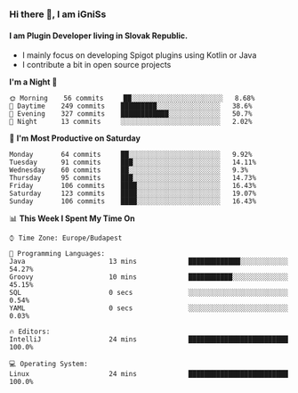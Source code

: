### Hi there 👋, I am iGniSs

#### I am Plugin Developer living in Slovak Republic.
- I mainly focus on developing Spigot plugins using Kotlin or Java
- I contribute a bit in open source projects

<!--START_SECTION:waka-->
**I'm a Night 🦉** 

```text
🌞 Morning    56 commits     ██░░░░░░░░░░░░░░░░░░░░░░░   8.68% 
🌆 Daytime    249 commits    █████████░░░░░░░░░░░░░░░░   38.6% 
🌃 Evening    327 commits    ████████████░░░░░░░░░░░░░   50.7% 
🌙 Night      13 commits     ░░░░░░░░░░░░░░░░░░░░░░░░░   2.02%

```
📅 **I'm Most Productive on Saturday** 

```text
Monday       64 commits     ██░░░░░░░░░░░░░░░░░░░░░░░   9.92% 
Tuesday      91 commits     ███░░░░░░░░░░░░░░░░░░░░░░   14.11% 
Wednesday    60 commits     ██░░░░░░░░░░░░░░░░░░░░░░░   9.3% 
Thursday     95 commits     ███░░░░░░░░░░░░░░░░░░░░░░   14.73% 
Friday       106 commits    ████░░░░░░░░░░░░░░░░░░░░░   16.43% 
Saturday     123 commits    ████░░░░░░░░░░░░░░░░░░░░░   19.07% 
Sunday       106 commits    ████░░░░░░░░░░░░░░░░░░░░░   16.43%

```


📊 **This Week I Spent My Time On** 

```text
⌚︎ Time Zone: Europe/Budapest

💬 Programming Languages: 
Java                     13 mins             █████████████░░░░░░░░░░░░   54.27% 
Groovy                   10 mins             ███████████░░░░░░░░░░░░░░   45.15% 
SQL                      0 secs              ░░░░░░░░░░░░░░░░░░░░░░░░░   0.54% 
YAML                     0 secs              ░░░░░░░░░░░░░░░░░░░░░░░░░   0.03%

🔥 Editors: 
IntelliJ                 24 mins             █████████████████████████   100.0%

💻 Operating System: 
Linux                    24 mins             █████████████████████████   100.0%

```


<!--END_SECTION:waka-->